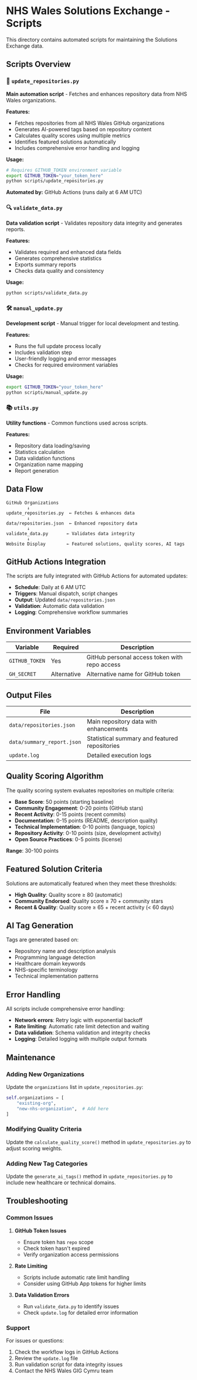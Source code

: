 # NHS Wales Solutions Exchange - Scripts

This directory contains automated scripts for maintaining the Solutions Exchange data.

## Scripts Overview

### 🤖 `update_repositories.py`
**Main automation script** - Fetches and enhances repository data from NHS Wales organizations.

**Features:**
- Fetches repositories from all NHS Wales GitHub organizations
- Generates AI-powered tags based on repository content
- Calculates quality scores using multiple metrics
- Identifies featured solutions automatically
- Includes comprehensive error handling and logging

**Usage:**
```bash
# Requires GITHUB_TOKEN environment variable
export GITHUB_TOKEN="your_token_here"
python scripts/update_repositories.py
```

**Automated by:** GitHub Actions (runs daily at 6 AM UTC)

### 🔍 `validate_data.py`
**Data validation script** - Validates repository data integrity and generates reports.

**Features:**
- Validates required and enhanced data fields
- Generates comprehensive statistics
- Exports summary reports
- Checks data quality and consistency

**Usage:**
```bash
python scripts/validate_data.py
```

### 🛠️ `manual_update.py`
**Development script** - Manual trigger for local development and testing.

**Features:**
- Runs the full update process locally
- Includes validation step
- User-friendly logging and error messages
- Checks for required environment variables

**Usage:**
```bash
export GITHUB_TOKEN="your_token_here"
python scripts/manual_update.py
```

### 📚 `utils.py`
**Utility functions** - Common functions used across scripts.

**Features:**
- Repository data loading/saving
- Statistics calculation
- Data validation functions
- Organization name mapping
- Report generation

## Data Flow

```
GitHub Organizations
        ↓
update_repositories.py  ← Fetches & enhances data
        ↓
data/repositories.json  ← Enhanced repository data
        ↓
validate_data.py       ← Validates data integrity
        ↓
Website Display        ← Featured solutions, quality scores, AI tags
```

## GitHub Actions Integration

The scripts are fully integrated with GitHub Actions for automated updates:

- **Schedule**: Daily at 6 AM UTC
- **Triggers**: Manual dispatch, script changes
- **Output**: Updated `data/repositories.json`
- **Validation**: Automatic data validation
- **Logging**: Comprehensive workflow summaries

## Environment Variables

| Variable | Required | Description |
|----------|----------|-------------|
| `GITHUB_TOKEN` | Yes | GitHub personal access token with repo access |
| `GH_SECRET` | Alternative | Alternative name for GitHub token |

## Output Files

| File | Description |
|------|-------------|
| `data/repositories.json` | Main repository data with enhancements |
| `data/summary_report.json` | Statistical summary and featured repositories |
| `update.log` | Detailed execution logs |

## Quality Scoring Algorithm

The quality scoring system evaluates repositories on multiple criteria:

- **Base Score**: 50 points (starting baseline)
- **Community Engagement**: 0-20 points (GitHub stars)
- **Recent Activity**: 0-15 points (recent commits)
- **Documentation**: 0-15 points (README, description quality)
- **Technical Implementation**: 0-10 points (language, topics)
- **Repository Activity**: 0-10 points (size, development activity)
- **Open Source Practices**: 0-5 points (license)

**Range**: 30-100 points

## Featured Solution Criteria

Solutions are automatically featured when they meet these thresholds:

- **High Quality**: Quality score ≥ 80 (automatic)
- **Community Endorsed**: Quality score ≥ 70 + community stars
- **Recent & Quality**: Quality score ≥ 65 + recent activity (< 60 days)

## AI Tag Generation

Tags are generated based on:

- Repository name and description analysis
- Programming language detection
- Healthcare domain keywords
- NHS-specific terminology
- Technical implementation patterns

## Error Handling

All scripts include comprehensive error handling:

- **Network errors**: Retry logic with exponential backoff
- **Rate limiting**: Automatic rate limit detection and waiting
- **Data validation**: Schema validation and integrity checks
- **Logging**: Detailed logging with multiple output formats

## Maintenance

### Adding New Organizations

Update the `organizations` list in `update_repositories.py`:

```python
self.organizations = [
    "existing-org",
    "new-nhs-organization",  # Add here
]
```

### Modifying Quality Criteria

Update the `calculate_quality_score()` method in `update_repositories.py` to adjust scoring weights.

### Adding New Tag Categories

Update the `generate_ai_tags()` method in `update_repositories.py` to include new healthcare or technical domains.

## Troubleshooting

### Common Issues

1. **GitHub Token Issues**
   - Ensure token has `repo` scope
   - Check token hasn't expired
   - Verify organization access permissions

2. **Rate Limiting**
   - Scripts include automatic rate limit handling
   - Consider using GitHub App tokens for higher limits

3. **Data Validation Errors**
   - Run `validate_data.py` to identify issues
   - Check `update.log` for detailed error information

### Support

For issues or questions:
1. Check the workflow logs in GitHub Actions
2. Review the `update.log` file
3. Run validation script for data integrity issues
4. Contact the NHS Wales GIG Cymru team
